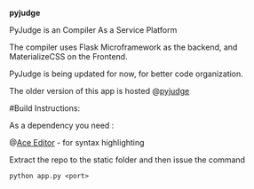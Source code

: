 **pyjudge**

PyJudge is an Compiler As a Service Platform

The compiler uses Flask Microframework as the backend, and MaterializeCSS on the Frontend.

PyJudge is being updated for now, for better code organization.

The older version of this app is hosted @[pyjudge](https://flaskcompiler.herokuapp.com)

#Build Instructions:

As a dependency you need :

@[Ace Editor](http://github.com/ajaxorg/ace/) - for syntax highlighting

Extract the repo to the static folder and then issue the command

`python app.py <port>`
